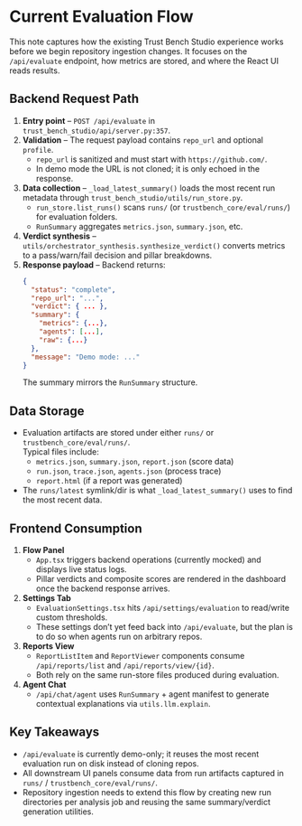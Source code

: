 # Current Evaluation Flow

This note captures how the existing Trust Bench Studio experience works before we begin repository ingestion changes. It focuses on the `/api/evaluate` endpoint, how metrics are stored, and where the React UI reads results.

## Backend Request Path

1. **Entry point** – `POST /api/evaluate` in `trust_bench_studio/api/server.py:357`.
2. **Validation** – The request payload contains `repo_url` and optional `profile`.  
   - `repo_url` is sanitized and must start with `https://github.com/`.  
   - In demo mode the URL is not cloned; it is only echoed in the response.
3. **Data collection** – `_load_latest_summary()` loads the most recent run metadata through `trust_bench_studio/utils/run_store.py`.
   - `run_store.list_runs()` scans `runs/` (or `trustbench_core/eval/runs/`) for evaluation folders.
   - `RunSummary` aggregates `metrics.json`, `summary.json`, etc.
4. **Verdict synthesis** – `utils/orchestrator_synthesis.synthesize_verdict()` converts metrics to a pass/warn/fail decision and pillar breakdowns.
5. **Response payload** – Backend returns:
   ```json
   {
     "status": "complete",
     "repo_url": "...",
     "verdict": { ... },
     "summary": {
       "metrics": {...},
       "agents": [...],
       "raw": {...}
     },
     "message": "Demo mode: ..."
   }
   ```
   The summary mirrors the `RunSummary` structure.

## Data Storage

- Evaluation artifacts are stored under either `runs/` or `trustbench_core/eval/runs/`.  
  Typical files include:
  - `metrics.json`, `summary.json`, `report.json` (score data)
  - `run.json`, `trace.json`, `agents.json` (process trace)
  - `report.html` (if a report was generated)
- The `runs/latest` symlink/dir is what `_load_latest_summary()` uses to find the most recent data.

## Frontend Consumption

1. **Flow Panel**
   - `App.tsx` triggers backend operations (currently mocked) and displays live status logs.
   - Pillar verdicts and composite scores are rendered in the dashboard once the backend response arrives.
2. **Settings Tab**
   - `EvaluationSettings.tsx` hits `/api/settings/evaluation` to read/write custom thresholds.  
   - These settings don’t yet feed back into `/api/evaluate`, but the plan is to do so when agents run on arbitrary repos.
3. **Reports View**
   - `ReportListItem` and `ReportViewer` components consume `/api/reports/list` and `/api/reports/view/{id}`.  
   - Both rely on the same run-store files produced during evaluation.
4. **Agent Chat**
   - `/api/chat/agent` uses `RunSummary` + agent manifest to generate contextual explanations via `utils.llm.explain`.

## Key Takeaways

- `/api/evaluate` is currently demo-only; it reuses the most recent evaluation run on disk instead of cloning repos.
- All downstream UI panels consume data from run artifacts captured in `runs/` / `trustbench_core/eval/runs/`.
- Repository ingestion needs to extend this flow by creating new run directories per analysis job and reusing the same summary/verdict generation utilities.
